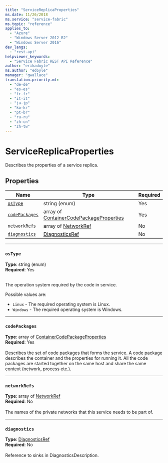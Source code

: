 ```yaml
---
title: "ServiceReplicaProperties"
ms.date: 11/26/2018
ms.service: "service-fabric"
ms.topic: "reference"
applies_to: 
  - "Azure"
  - "Windows Server 2012 R2"
  - "Windows Server 2016"
dev_langs: 
  - "rest-api"
helpviewer_keywords: 
  - "Service Fabric REST API Reference"
author: "erikadoyle"
ms.author: "edoyle"
manager: "gwallace"
translation.priority.mt: 
  - "de-de"
  - "es-es"
  - "fr-fr"
  - "it-it"
  - "ja-jp"
  - "ko-kr"
  - "pt-br"
  - "ru-ru"
  - "zh-cn"
  - "zh-tw"
---
```

# ServiceReplicaProperties

Describes the properties of a service replica.

## Properties
| Name | Type | Required |
| --- | --- | --- |
| [`osType`](#ostype) | string (enum) | Yes |
| [`codePackages`](#codepackages) | array of [ContainerCodePackageProperties](sfclient-v64-model-containercodepackageproperties.md) | Yes |
| [`networkRefs`](#networkrefs) | array of [NetworkRef](sfclient-v64-model-networkref.md) | No |
| [`diagnostics`](#diagnostics) | [DiagnosticsRef](sfclient-v64-model-diagnosticsref.md) | No |

____
### `osType`
__Type__: string (enum) <br/>
__Required__: Yes<br/>
<br/>


The operation system required by the code in service.

Possible values are: 

  - `Linux` - The required operating system is Linux.
  - `Windows` - The required operating system is Windows.



____
### `codePackages`
__Type__: array of [ContainerCodePackageProperties](sfclient-v64-model-containercodepackageproperties.md) <br/>
__Required__: Yes<br/>
<br/>
Describes the set of code packages that forms the service. A code package describes the container and the properties for running it. All the code packages are started together on the same host and share the same context (network, process etc.).


____
### `networkRefs`
__Type__: array of [NetworkRef](sfclient-v64-model-networkref.md) <br/>
__Required__: No<br/>
<br/>
The names of the private networks that this service needs to be part of.

____
### `diagnostics`
__Type__: [DiagnosticsRef](sfclient-v64-model-diagnosticsref.md) <br/>
__Required__: No<br/>
<br/>
Reference to sinks in DiagnosticsDescription.
